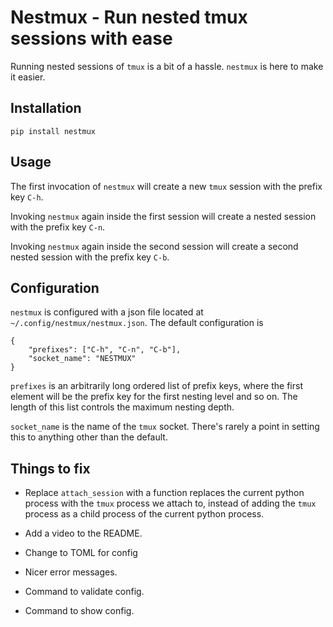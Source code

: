 # Nestmux - Run nested tmux sessions with ease

Running nested sessions of `tmux` is a bit of a hassle. `nestmux` is here to make it easier.

## Installation

    pip install nestmux

## Usage

The first invocation of `nestmux` will create a new `tmux` session with the prefix key `C-h`.

Invoking `nestmux` again inside the first session will create a nested session with the prefix key `C-n`.

Invoking `nestmux` again inside the second session will create a second nested session with the prefix key `C-b`.

## Configuration

`nestmux` is configured with a json file located at `~/.config/nestmux/nestmux.json`. The default configuration is

```
{
	"prefixes": ["C-h", "C-n", "C-b"],
	"socket_name": "NESTMUX"
}
```

`prefixes` is an arbitrarily long ordered list of prefix keys, where the first element will be the prefix key for the first nesting level and so on. The length of this list controls the maximum nesting depth.

`socket_name` is the name of the `tmux` socket. There's rarely a point in setting this to anything other than the default.

## Things to fix

- Replace `attach_session` with a function replaces the current python process with the `tmux` process we attach to, instead of adding the `tmux` process as a child process of the current python process.

- Add a video to the README.

- Change to TOML for config

- Nicer error messages.

- Command to validate config.

- Command to show config.

